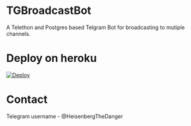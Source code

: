 # TGBroadcastBot

A Telethon and Postgres based Telgram Bot for broadcasting to mutiple channels.


# Deploy on heroku

[![Deploy](https://www.herokucdn.com/deploy/button.svg)](https://heroku.com/deploy?template=https://github.com/leeveshkamboj/TGBroadcastBot/)


# Contact

Telegram username - @HeisenbergTheDanger
